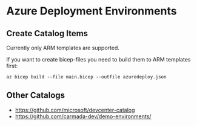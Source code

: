 # Azure Deployment Environments

## Create Catalog Items
Currently only ARM templates are supported. 

If you want to create bicep-files you need to build them to ARM templates first:

```
az bicep build --file main.bicep --outfile azuredeploy.json
```

## Other Catalogs

* https://github.com/microsoft/devcenter-catalog
* https://github.com/carmada-dev/demo-environments/